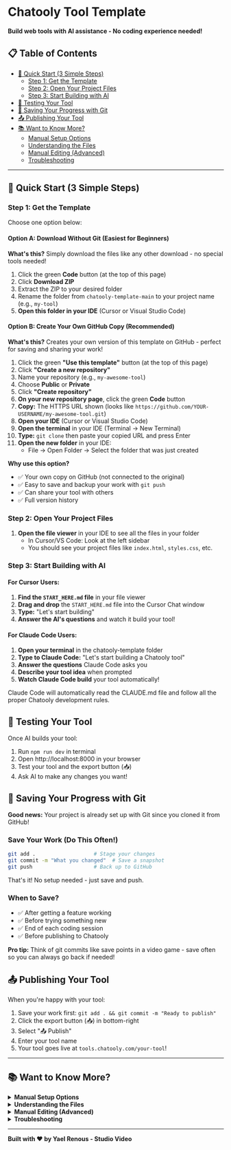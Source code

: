 # Chatooly Tool Template

**Build web tools with AI assistance - No coding experience needed!**

## 📋 Table of Contents

- [🚀 Quick Start (3 Simple Steps)](#-quick-start-3-simple-steps)
  - [Step 1: Get the Template](#step-1-get-the-template)
  - [Step 2: Open Your Project Files](#step-2-open-your-project-files)
  - [Step 3: Start Building with AI](#step-3-start-building-with-ai)
- [🎨 Testing Your Tool](#-testing-your-tool)
- [💾 Saving Your Progress with Git](#-saving-your-progress-with-git)
- [📤 Publishing Your Tool](#-publishing-your-tool)
- [📚 Want to Know More?](#-want-to-know-more)
  - [Manual Setup Options](#manual-setup-options)
  - [Understanding the Files](#understanding-the-files)
  - [Manual Editing (Advanced)](#manual-editing-advanced)
  - [Troubleshooting](#troubleshooting)

---

## 🚀 Quick Start (3 Simple Steps)

### Step 1: Get the Template

Choose one option below:

#### Option A: Download Without Git (Easiest for Beginners)
**What's this?** Simply download the files like any other download - no special tools needed!

1. Click the green **Code** button (at the top of this page)
2. Click **Download ZIP**
3. Extract the ZIP to your desired folder
4. Rename the folder from `chatooly-template-main` to your project name (e.g., `my-tool`)
5. **Open this folder in your IDE** (Cursor or Visual Studio Code)

#### Option B: Create Your Own GitHub Copy (Recommended)
**What's this?** Creates your own version of this template on GitHub - perfect for saving and sharing your work!

1. Click the green **"Use this template"** button (at the top of this page)
2. Click **"Create a new repository"**
3. Name your repository (e.g., `my-awesome-tool`)
4. Choose **Public** or **Private**
5. Click **"Create repository"**
6. **On your new repository page**, click the green **Code** button
7. **Copy:** The HTTPS URL shown (looks like `https://github.com/YOUR-USERNAME/my-awesome-tool.git`)
8. **Open your IDE** (Cursor or Visual Studio Code)
9. **Open the terminal** in your IDE (Terminal → New Terminal)
10. **Type:** `git clone` then paste your copied URL and press Enter
11. **Open the new folder** in your IDE:
    - File → Open Folder → Select the folder that was just created

**Why use this option?**
- ✅ Your own copy on GitHub (not connected to the original)
- ✅ Easy to save and backup your work with `git push`
- ✅ Can share your tool with others
- ✅ Full version history

### Step 2: Open Your Project Files

1. **Open the file viewer** in your IDE to see all the files in your folder
   - In Cursor/VS Code: Look at the left sidebar
   - You should see your project files like `index.html`, `styles.css`, etc.

### Step 3: Start Building with AI

#### For Cursor Users:
1. **Find the `START_HERE.md` file** in your file viewer
2. **Drag and drop** the `START_HERE.md` file into the Cursor Chat window
3. **Type:** "Let's start building" 
4. **Answer the AI's questions** and watch it build your tool!

#### For Claude Code Users:
1. **Open your terminal** in the chatooly-template folder
2. **Type to Claude Code:** "Let's start building a Chatooly tool"
3. **Answer the questions** Claude Code asks you
4. **Describe your tool idea** when prompted
5. **Watch Claude Code build** your tool automatically!

Claude Code will automatically read the CLAUDE.md file and follow all the proper Chatooly development rules.

## 🎨 Testing Your Tool

Once AI builds your tool:
1. Run `npm run dev` in terminal
2. Open http://localhost:8000 in your browser
3. Test your tool and the export button (📥)
4. Ask AI to make any changes you want!

## 💾 Saving Your Progress with Git

**Good news:** Your project is already set up with Git since you cloned it from GitHub!

### Save Your Work (Do This Often!)
```bash
git add .                   # Stage your changes
git commit -m "What you changed"  # Save a snapshot
git push                    # Back up to GitHub
```

That's it! No setup needed - just save and push.

### When to Save?
- ✅ After getting a feature working
- ✅ Before trying something new
- ✅ End of each coding session
- ✅ Before publishing to Chatooly

**Pro tip:** Think of git commits like save points in a video game - save often so you can always go back if needed!

## 📤 Publishing Your Tool

When you're happy with your tool:
1. Save your work first: `git add . && git commit -m "Ready to publish"`
2. Click the export button (📥) in bottom-right
3. Select "📤 Publish"
4. Enter your tool name
5. Your tool goes live at `tools.chatooly.com/your-tool`!

---

## 📚 Want to Know More?

<details>
<summary><b>Manual Setup Options</b></summary>

### Alternative ways to start the server:

**Python:**
```bash
python3 -m http.server 8000
```

**Node.js:**
```bash
npm install -g http-server
http-server -p 8000
```

**VS Code Live Server:**
1. Install "Live Server" extension
2. Right-click on `index.html`
3. Select "Open with Live Server"
</details>

<details>
<summary><b>Understanding the Files</b></summary>

```
my-tool/
├── START_HERE.md          # Instructions for AI
├── index.html             # Your tool's structure
├── styles.css             # How it looks
├── js/
│   ├── main.js           # How it works
│   └── chatooly-config.js # Tool settings
└── package.json          # Project setup
```
</details>

<details>
<summary><b>Manual Editing (Advanced)</b></summary>

If you want to edit files yourself:

1. **Config**: Edit `js/chatooly-config.js` for tool name and info
2. **Controls**: Add HTML controls in `index.html`
3. **Logic**: Write JavaScript in `js/main.js`
4. **Styles**: Customize appearance in `styles.css`

Remember: Keep visual content inside `#chatooly-canvas` div!
</details>

<details>
<summary><b>Troubleshooting</b></summary>

- **No export button?** Check if server is running
- **Export is blank?** Content must be in `#chatooly-canvas`
- **Can't publish?** Must run locally first (`npm run dev`)
- **Need help?** [Create an issue](https://github.com/yaelren/chatooly-template/issues)
</details>

---

**Built with ❤️ by Yael Renous - Studio Video**